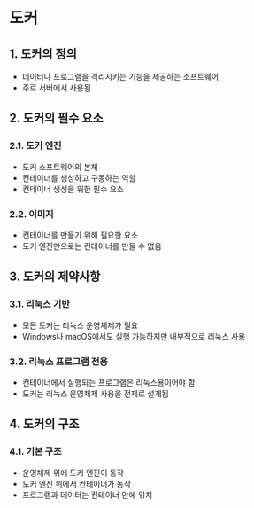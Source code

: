 # 도커

## 1. 도커의 정의
- 데이터나 프로그램을 격리시키는 기능을 제공하는 소프트웨어
- 주로 서버에서 사용됨

## 2. 도커의 필수 요소
### 2.1. 도커 엔진
- 도커 소프트웨어의 본체
- 컨테이너를 생성하고 구동하는 역할
- 컨테이너 생성을 위한 필수 요소

### 2.2. 이미지
- 컨테이너를 만들기 위해 필요한 요소
- 도커 엔진만으로는 컨테이너를 만들 수 없음

## 3. 도커의 제약사항
### 3.1. 리눅스 기반
- 모든 도커는 리눅스 운영체제가 필요
- Windows나 macOS에서도 실행 가능하지만 내부적으로 리눅스 사용

### 3.2. 리눅스 프로그램 전용
- 컨테이너에서 실행되는 프로그램은 리눅스용이어야 함
- 도커는 리눅스 운영체제 사용을 전제로 설계됨

## 4. 도커의 구조
### 4.1. 기본 구조
- 운영체제 위에 도커 엔진이 동작
- 도커 엔진 위에서 컨테이너가 동작
- 프로그램과 데이터는 컨테이너 안에 위치
